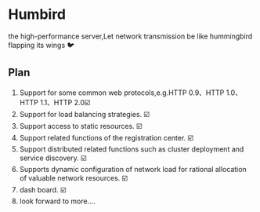 # Humbird
the high-performance server,Let network transmission be like hummingbird flapping its wings 🐦

## Plan
1. Support for some common web protocols,e.g.HTTP 0.9、HTTP 1.0、HTTP 1.1、HTTP 2.0:ballot_box_with_check:
2. Support for load balancing strategies. :ballot_box_with_check:
3. Support access to static resources. :ballot_box_with_check:
4. Support related functions of the registration center. :ballot_box_with_check:
5. Support distributed related functions such as cluster deployment and service discovery. :ballot_box_with_check:
6. Supports dynamic configuration of network load for rational allocation of valuable network resources. :ballot_box_with_check:
7. dash board. :ballot_box_with_check:
8. look forward to more....
